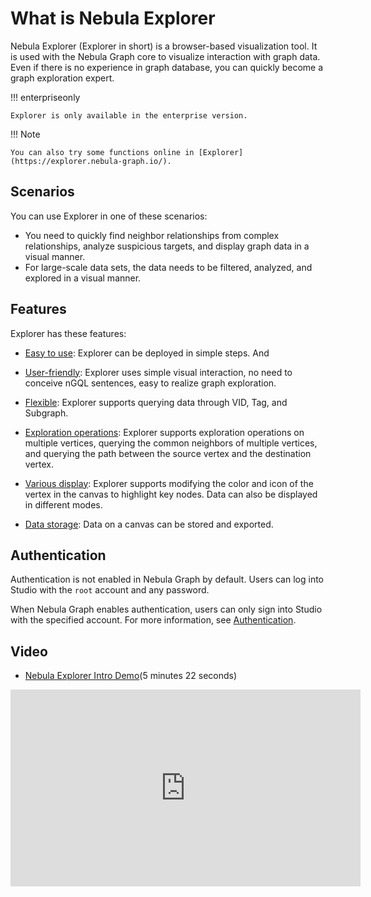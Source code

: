# What is Nebula Explorer

Nebula Explorer (Explorer in short) is a browser-based visualization tool. It is used with the Nebula Graph core to visualize interaction with graph data. Even if there is no experience in graph database, you can quickly become a graph exploration expert.

!!! enterpriseonly

    Explorer is only available in the enterprise version.

!!! Note

    You can also try some functions online in [Explorer](https://explorer.nebula-graph.io/).

## Scenarios

You can use Explorer in one of these scenarios:

- You need to quickly find neighbor relationships from complex relationships, analyze suspicious targets, and display graph data in a visual manner.
- For large-scale data sets, the data needs to be filtered, analyzed, and explored in a visual manner.

## Features

Explorer has these features:

- [Easy to use](../deploy-connect/ex-ug-deploy.md): Explorer can be deployed in simple steps. And 

- [User-friendly](../12.query-visually.md): Explorer uses simple visual interaction, no need to conceive nGQL sentences, easy to realize graph exploration.

- [Flexible](../graph-explorer/ex-ug-query-exploration.md): Explorer supports querying data through VID, Tag, and Subgraph.

- [Exploration operations](../graph-explorer/ex-ug-graph-exploration.md): Explorer supports exploration operations on multiple vertices, querying the common neighbors of multiple vertices, and querying the path between the source vertex and the destination vertex.

- [Various display](../canvas-operations/canvas-overview.md): Explorer supports modifying the color and icon of the vertex in the canvas to highlight key nodes. Data can also be displayed in different modes.

- [Data storage](../canvas-operations/canvas-snapshot.md): Data on a canvas can be stored and exported.

## Authentication

Authentication is not enabled in Nebula Graph by default. Users can log into Studio with the `root` account and any password.

When Nebula Graph enables authentication, users can only sign into Studio with the specified account. For more information, see [Authentication](../../7.data-security/1.authentication/1.authentication.md).

## Video

- [Nebula Explorer Intro Demo](https://www.youtube.com/watch?v=1Hj5puN9jeg)(5 minutes 22 seconds)

<iframe width="560" height="315" src="https://www.youtube.com/embed/1Hj5puN9jeg" title="YouTube video player" frameborder="0" allow="accelerometer; autoplay; clipboard-write; encrypted-media; gyroscope; picture-in-picture" allowfullscreen></iframe>
